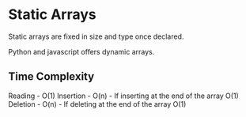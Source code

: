 # Static Arrays

Static arrays are fixed in size and type once declared.

Python and javascript offers dynamic arrays.

## Time Complexity

Reading - O(1)
Insertion - O(n) - If inserting at the end of the array O(1)
Deletion - O(n) - If deleting at the end of the array O(1)
